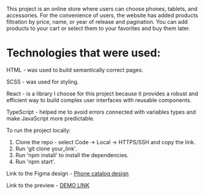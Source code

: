 This project is an online store where users can choose phones, tablets, and accessories.
For the convenience of users, the website has added products filtration by price, name, or year of release and pagination. You can add products to your cart or select them to your favorites and buy them later.

# Technologies that were used:
<p>HTML - was used to build semantically correct pages.</p>
<p>SCSS - was used for styling.</p>
<p>React - is a library I choose for this project because it provides a robust and efficient way to build complex user interfaces with reusable components.</p>
<p>TypeScript - helped me to avoid errors connected with variables types and make JavaScript more predictable.
</p>


To run the project locally:

1. Clone the repo - select Code -> Local -> HTTPS/SSH and copy the link.
2. Run 'git clone your_link'.
3. Run 'npm install' to install the dependencies.
4. Run 'npm start'.

Link to the Figma design - [Phone catalog design](<https://www.figma.com/file/FRxncC4lfyhs6og1L6FGEU/Phone-catalog-(V2)-Rounded-Style-2?node-id=0%3A1>)

Link to the preview - [DEMO LINK](https://vinogradova8.github.io/react_phone_catalog/)
